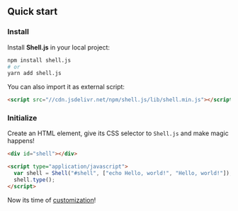 ## Quick start

### Install

Install **Shell.js** in your local project:

```bash
npm install shell.js
# or
yarn add shell.js
```

You can also import it as external script:

```html
<script src="//cdn.jsdelivr.net/npm/shell.js/lib/shell.min.js"></script>
```

### Initialize

Create an HTML element, give its CSS selector to `Shell.js` and make magic happens!

```html
<div id="shell"></div>

<script type="application/javascript">
  var shell = Shell("#shell", ["echo Hello, world!", "Hello, world!"]);
  shell.type();
</script>
```

Now its time of [customization](customization.md)!
